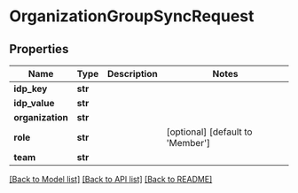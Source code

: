 # OrganizationGroupSyncRequest

## Properties
Name | Type | Description | Notes
------------ | ------------- | ------------- | -------------
**idp_key** | **str** |  | 
**idp_value** | **str** |  | 
**organization** | **str** |  | 
**role** | **str** |  | [optional] [default to 'Member']
**team** | **str** |  | 

[[Back to Model list]](../README.md#documentation-for-models) [[Back to API list]](../README.md#documentation-for-api-endpoints) [[Back to README]](../README.md)


